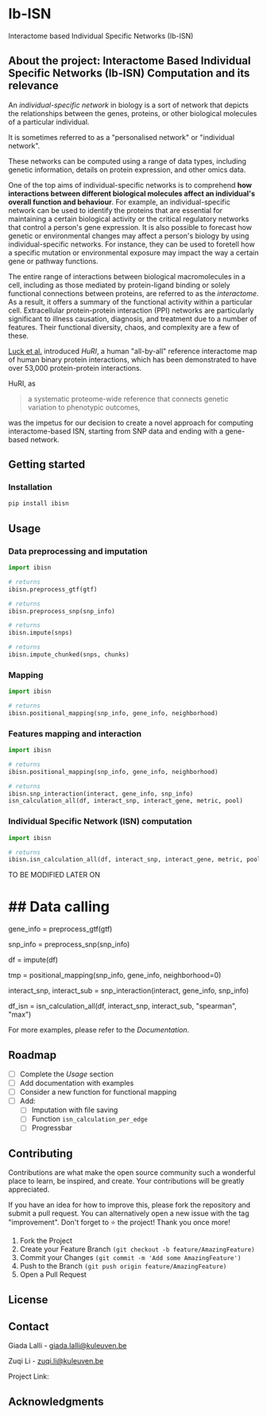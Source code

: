 # Ib-ISN
Interactome based Individual Specific Networks (Ib-ISN)

## About the project: Interactome Based Individual Specific Networks (Ib-ISN) Computation and its relevance

An *individual-specific network* in biology is a sort of network that depicts the relationships between the genes, proteins, or other biological molecules of a particular individual. 

It is sometimes referred to as a "personalised network" or "individual network". 

These networks can be computed using a range of data types, including genetic information, details on protein expression, and other omics data.

One of the top aims of individual-specific networks is to comprehend **how interactions between different biological molecules affect an individual's overall function and behaviour**. For example, an individual-specific network can be used to identify the proteins that are essential for maintaining a certain biological activity or the critical regulatory networks that control a person's gene expression. It is also possible to forecast how genetic or environmental changes may affect a person's biology by using individual-specific networks. For instance, they can be used to foretell how a specific mutation or environmental exposure may impact the way a certain gene or pathway functions.

The entire range of interactions between biological macromolecules in a cell, including as those mediated by protein-ligand binding or solely functional connections between proteins, are referred to as the *interactome*. As a result, it offers a summary of the functional activity within a particular cell. Extracellular protein-protein interaction (PPI) networks are particularly significant to illness causation, diagnosis, and treatment due to a number of features. Their functional diversity, chaos, and complexity are a few of these.

[Luck et al.](https://www.nature.com/articles/s41586-020-2188-x) introduced *HuRI*, a human "all-by-all" reference interactome map of human binary protein interactions, which has been demonstrated to have over 53,000 protein-protein interactions. 

HuRI, as 
> a systematic proteome-wide reference that connects genetic variation to phenotypic outcomes,

was the impetus for our decision to create a novel approach for computing interactome-based ISN, starting from SNP data and ending with a gene-based network.

## Getting started

### Installation

```bash
pip install ibisn
```

## Usage

### Data preprocessing and imputation

```python
import ibisn

# returns 
ibisn.preprocess_gtf(gtf)

# returns 
ibisn.preprocess_snp(snp_info)

# returns 
ibisn.impute(snps)

# returns 
ibisn.impute_chunked(snps, chunks)

```

### Mapping

```python
import ibisn

# returns 
ibisn.positional_mapping(snp_info, gene_info, neighborhood)

```
### Features mapping and interaction

```python
import ibisn

# returns 
ibisn.positional_mapping(snp_info, gene_info, neighborhood)

# returns 
ibisn.snp_interaction(interact, gene_info, snp_info)
isn_calculation_all(df, interact_snp, interact_gene, metric, pool)
```
### Individual Specific Network (ISN) computation

```python
import ibisn

# returns 
ibisn.isn_calculation_all(df, interact_snp, interact_gene, metric, pool)
```

TO BE MODIFIED LATER ON
# ## Data calling

gene_info = preprocess_gtf(gtf)

snp_info = preprocess_snp(snp_info)

df = impute(df)

tmp = positional_mapping(snp_info, gene_info, neighborhood=0)

interact_snp, interact_sub = snp_interaction(interact, gene_info, snp_info)

df_isn = isn_calculation_all(df, interact_snp, interact_sub, "spearman", "max")

For more examples, please refer to the _Documentation_.

## Roadmap
- [ ] Complete the _Usage_ section
- [ ] Add documentation with examples
- [ ] Consider a new function for functional mapping
- [ ] Add:
    - [ ] Imputation with file saving
    - [ ] Function ```isn_calculation_per_edge```
    - [ ] Progressbar

## Contributing

Contributions are what make the open source community such a wonderful place to learn, be inspired, and create. 
Your contributions will be greatly appreciated.

If you have an idea for how to improve this, please fork the repository and submit a pull request. You can alternatively open a new issue with the tag "improvement". Don't forget to :star: the project! Thank you once more!

1. Fork the Project
2. Create your Feature Branch `(git checkout -b feature/AmazingFeature)`
3. Commit your Changes `(git commit -m 'Add some AmazingFeature')`
4. Push to the Branch `(git push origin feature/AmazingFeature)`
5. Open a Pull Request

## License

## Contact
Giada Lalli - giada.lalli@kuleuven.be

Zuqi Li - zuqi.li@kuleuven.be

Project Link: 

## Acknowledgments

